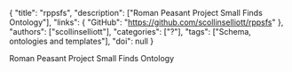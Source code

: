 {
  "title": "rppsfs",
  "description": ["Roman Peasant Project Small Finds Ontology"],
  "links": {
    "GitHub": "https://github.com/scollinselliott/rppsfs"
  },
  "authors": ["scollinselliott"],
  "categories": ["?"],
  "tags": ["Schema, ontologies and templates"],
  "doi": null
}

<!-- Generated by csv2md.R – do not edit by hand -->

Roman Peasant Project Small Finds Ontology